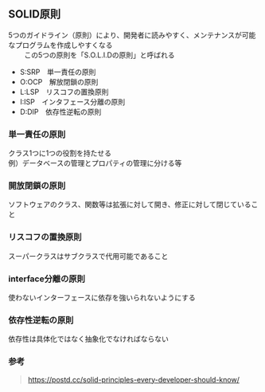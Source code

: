 ## SOLID原則  


5つのガイドライン（原則）により、開発者に読みやすく、メンテナンスが可能なプログラムを作成しやすくなる  
　　
この5つの原則を「S.O.L.I.Dの原則」と呼ばれる  
+ S:SRP　単一責任の原則  
+ O:OCP　解放閉鎖の原則  
+ L:LSP　リスコフの置換原則  
+ I:ISP　インタフェース分離の原則  
+ D:DIP　依存性逆転の原則  

### 単一責任の原則  
クラス1つに1つの役割を持たせる  
例）データベースの管理とプロパティの管理に分ける等  

### 開放閉鎖の原則  
ソフトウェアのクラス、関数等は拡張に対して開き、修正に対して閉じていること  

### リスコフの置換原則  
スーパークラスはサブクラスで代用可能であること  

### interface分離の原則  
使わないインターフェースに依存を強いられないようにする  

### 依存性逆転の原則  
依存性は具体化ではなく抽象化でなければならない  

### 参考
>https://postd.cc/solid-principles-every-developer-should-know/